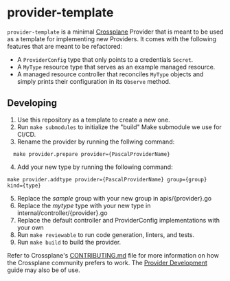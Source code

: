 # provider-template

`provider-template` is a minimal [Crossplane](https://crossplane.io/) Provider
that is meant to be used as a template for implementing new Providers. It comes
with the following features that are meant to be refactored:

- A `ProviderConfig` type that only points to a credentials `Secret`.
- A `MyType` resource type that serves as an example managed resource.
- A managed resource controller that reconciles `MyType` objects and simply
  prints their configuration in its `Observe` method.

## Developing

1. Use this repository as a template to create a new one.
1. Run `make submodules` to initialize the "build" Make submodule we use for CI/CD.
1. Rename the provider by running the follwing command:
```
  make provider.prepare provider={PascalProviderName}
```
4. Add your new type by running the following command:
```
make provider.addtype provider={PascalProviderName} group={group} kind={type}
```
5. Replace the *sample* group with your new group in apis/{provider}.go
5. Replace the *mytype* type with your new type in internal/controller/{provider}.go
5. Replace the default controller and ProviderConfig implementations with your own
5. Run `make reviewable` to run code generation, linters, and tests.
5. Run `make build` to build the provider.

Refer to Crossplane's [CONTRIBUTING.md] file for more information on how the
Crossplane community prefers to work. The [Provider Development][provider-dev]
guide may also be of use.

[CONTRIBUTING.md]: https://github.com/crossplane/crossplane/blob/master/CONTRIBUTING.md
[provider-dev]: https://github.com/crossplane/crossplane/blob/master/docs/contributing/provider_development_guide.md